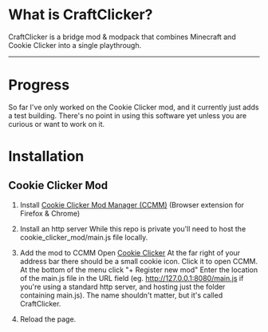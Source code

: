 # What is CraftClicker?

CraftClicker is a bridge mod & modpack that combines Minecraft and Cookie Clicker into a single playthrough.

---

# Progress

So far I've only worked on the Cookie Clicker mod, and it currently just adds a test building. There's no point in using this software yet unless you are curious or want to work on it.

# Installation

## Cookie Clicker Mod

1. Install [Cookie Clicker Mod Manager (CCMM)](https://github.com/klattmose/CookieClickerModManager) (Browser extension for Firefox & Chrome)

2. Install an http server
While this repo is private you'll need to host the cookie_clicker_mod/main.js file locally.

3. Add the mod to CCMM
Open [Cookie Clicker](https://orteil.dashnet.org/cookieclicker)
At the far right of your address bar there should be a small cookie icon. Click it to open CCMM.
At the bottom of the menu click "+ Register new mod"
Enter the location of the main.js file in the URL field (eg. http://127.0.0.1:8080/main.js if you're using a standard http server, and hosting just the folder containing main.js). The name shouldn't matter, but it's called CraftClicker.

4. Reload the page.